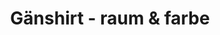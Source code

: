 ---
title: "Gänshirt - raum & farbe"
url: /lahr-schwarzwald/gaenshirt-raum-und-farbe/
shop: Baumarkt
---